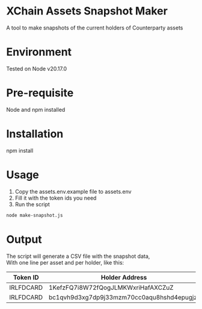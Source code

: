 # XChain Assets Snapshot Maker
A tool to make snapshots of the current holders of Counterparty assets

# Environment
Tested on Node v20.17.0

# Pre-requisite
Node and npm installed

# Installation
npm install

# Usage
1. Copy the assets.env.example file to assets.env
2. Fill it with the token ids you need
3. Run the script
```bash
node make-snapshot.js
```

# Output
The script will generate a CSV file with the snapshot data, <br />
With one line per asset and per holder, like this:

| Token ID | Holder Address | Balance | % of supply |
|------------|-------------------------------------------|-------------|-------------|
| IRLFDCARD| 1KefzFQ7i8W72fQogJLMKWxriHafAXCZuZ | 16.00000000 | 5.33333333 |
| IRLFDCARD| bc1qvh9d3xg7dp9j33mzm70cc0aqu8hshd4epugjzt| 7.00000000 | 2.33333333 |
